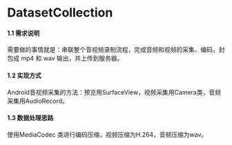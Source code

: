 # DatasetCollection

#### 1.1 需求说明
需要做的事情就是：串联整个音视频录制流程，完成音频和视频的采集、编码，封包成 mp4 和 wav 输出，并上传到服务器。

#### 1.2 实现方式
Android音视频采集的方法：预览用SurfaceView，视频采集用Camera类，音频采集用AudioRecord。

#### 1.3 数据处理思路
使用MediaCodec 类进行编码压缩，视频压缩为H.264，音频压缩为wav。
